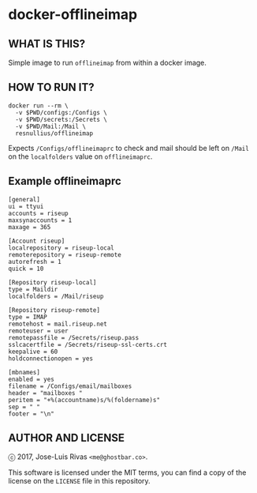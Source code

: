 # docker-offlineimap

## WHAT IS THIS?

Simple image to run `offlineimap` from within a docker image.

## HOW TO RUN IT?

    docker run --rm \
      -v $PWD/configs:/Configs \
      -v $PWD/secrets:/Secrets \
      -v $PWD/Mail:/Mail \
      resnullius/offlineimap

Expects `/Configs/offlineimaprc` to check and mail should be left on `/Mail` on
the `localfolders` value on `offlineimaprc`.

## Example offlineimaprc

    [general]
    ui = ttyui
    accounts = riseup
    maxsynaccounts = 1
    maxage = 365

    [Account riseup]
    localrepository = riseup-local
    remoterepository = riseup-remote
    autorefresh = 1
    quick = 10

    [Repository riseup-local]
    type = Maildir
    localfolders = /Mail/riseup

    [Repository riseup-remote]
    type = IMAP
    remotehost = mail.riseup.net
    remoteuser = user
    remotepassfile = /Secrets/riseup.pass
    sslcacertfile = /Secrets/riseup-ssl-certs.crt
    keepalive = 60
    holdconnectionopen = yes

    [mbnames]
    enabled = yes
    filename = /Configs/email/mailboxes
    header = "mailboxes "
    peritem = "+%(accountname)s/%(foldername)s"
    sep = " "
    footer = "\n"

## AUTHOR AND LICENSE
ⓒ 2017, Jose-Luis Rivas `<me@ghostbar.co>`.

This software is licensed under the MIT terms, you can find a copy of the
license on the `LICENSE` file in this repository.
